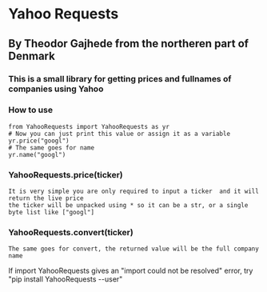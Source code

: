 # Yahoo Requests

## By Theodor Gajhede from the northeren part of Denmark

### This is a small library for getting prices and fullnames of companies using Yahoo

### How to use

    from YahooRequests import YahooRequests as yr    
    # Now you can just print this value or assign it as a variable
    yr.price("googl")
    # The same goes for name
    yr.name("googl")

### YahooRequests.price(ticker)

    It is very simple you are only required to input a ticker  and it will return the live price
    the ticker will be unpacked using * so it can be a str, or a single byte list like ["googl"]

### YahooRequests.convert(ticker)

    The same goes for convert, the returned value will be the full company name

If import YahooRequests gives an "import could not be resolved" error, try "pip install YahooRequests --user"
